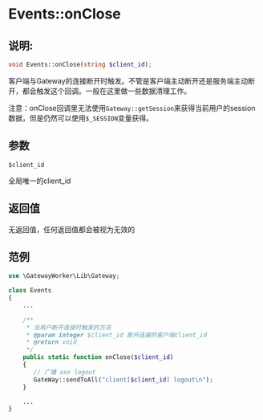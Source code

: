 # Events::onClose

## 说明:
```php
void Events::onClose(string $client_id);
```

客户端与Gateway的连接断开时触发。不管是客户端主动断开还是服务端主动断开，都会触发这个回调。一般在这里做一些数据清理工作。

注意：onClose回调里无法使用```Gateway::getSession```来获得当前用户的session数据，但是仍然可以使用```$_SESSION```变量获得。

## 参数
``` $client_id ```

全局唯一的client_id

## 返回值
无返回值，任何返回值都会被视为无效的

## 范例

```php
use \GatewayWorker\Lib\Gateway;

class Events
{
    ...

    /**
     * 当用户断开连接时触发的方法
     * @param integer $client_id 断开连接的客户端client_id
     * @return void
     */
    public static function onClose($client_id)
    {
       // 广播 xxx logout
       GateWay::sendToAll("client[$client_id] logout\n");
    }

    ...
}
```
